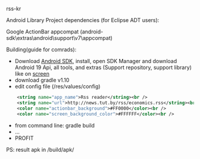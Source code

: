 rss-kr

Android Library Project dependencies (for Eclipse ADT users):

Google ActionBar appcompat (android-sdk\extras\android\support\v7\appcompat\)

Building(guide for comrads):<br />
* Download [Android SDK][sdk_direct_url], install, open SDK Manager and download Android 19 Api, all tools, and extras (Support repository, support library) like on [screen][sdk_manager]<br />
* download gradle v1.10<br />
* edit config file (/res/values/config)<br />
``` xml
    <string name="app_name">Rss reader</string><br />
    <string name="url">http://news.tut.by/rss/economics.rss</string><br />
    <color name="actionbar_background">#FF0000</color><br />
    <color name="screen_background_color">#FFFFFF</color><br />
```
* from command line: gradle build<br />
* ...<br />
* PROFIT

PS: result apk in /build/apk/

[sdk_direct_url]: http://dl.google.com/android/installer_r22.6.2-windows.exe
[sdk_manager]: http://c2n.me/i75YZt.png